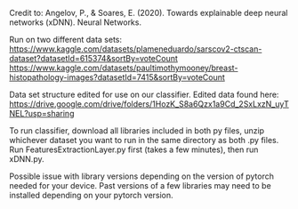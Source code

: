 Credit to: Angelov, P., & Soares, E. (2020). Towards explainable deep neural networks (xDNN). Neural Networks.

Run on two different data sets:
https://www.kaggle.com/datasets/plameneduardo/sarscov2-ctscan-dataset?datasetId=615374&sortBy=voteCount
https://www.kaggle.com/datasets/paultimothymooney/breast-histopathology-images?datasetId=7415&sortBy=voteCount

Data set structure edited for use on our classifier. Edited data found here:
https://drive.google.com/drive/folders/1HozK_S8a6Qzx1a9Cd_2SxLxzN_uyTNEL?usp=sharing

To run classifier, download all libraries included in both py files, unzip whichever dataset you want to run in the same 
directory as both .py files. Run FeaturesExtractionLayer.py first (takes a few minutes), then run xDNN.py.

Possible issue with library versions depending on the version of pytorch needed for your device. Past versions of a 
few libraries may need to be installed depending on your pytorch version.
